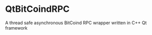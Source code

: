 QtBitCoindRPC
=============

A thread safe asynchronous BitCoind RPC wrapper written in C++ Qt framework
